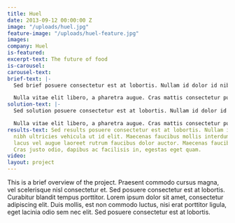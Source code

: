 ```yaml
---
title: Huel
date: 2013-09-12 00:00:00 Z
image: "/uploads/huel.jpg"
feature-image: "/uploads/huel-feature.jpg"
images: 
company: Huel
is-featured:
excerpt-text: The future of food
is-carousel:
carousel-text:
brief-text: |-
  Sed brief posuere consectetur est at lobortis. Nullam id dolor id nibh ultricies vehicula ut id elit. Maecenas faucibus mollis interdum. Vivamus sagittis lacus vel augue laoreet rutrum faucibus dolor auctor. Maecenas faucibus mollis interdum. Cras justo odio, dapibus ac facilisis in, egestas eget quam.

  Nulla vitae elit libero, a pharetra augue. Cras mattis consectetur purus sit amet fermentum. Lorem ipsum dolor sit amet, consectetur adipiscing elit. Donec ullamcorper nulla non metus auctor fringilla. Integer posuere erat a ante venenatis dapibus posuere velit aliquet. Donec sed odio dui. Curabitur blandit tempus porttitor.
solution-text: |-
  Sed solution posuere consectetur est at lobortis. Nullam id dolor id nibh ultricies vehicula ut id elit. Maecenas faucibus mollis interdum. Vivamus sagittis lacus vel augue laoreet rutrum faucibus dolor auctor. Maecenas faucibus mollis interdum. Cras justo odio, dapibus ac facilisis in, egestas eget quam.

  Nulla vitae elit libero, a pharetra augue. Cras mattis consectetur purus sit amet fermentum. Lorem ipsum dolor sit amet, consectetur adipiscing elit. Donec ullamcorper nulla non metus auctor fringilla. Integer posuere erat a ante venenatis dapibus posuere velit aliquet. Donec sed odio dui. Curabitur blandit tempus porttitor.
results-text: Sed results posuere consectetur est at lobortis. Nullam id dolor id
  nibh ultricies vehicula ut id elit. Maecenas faucibus mollis interdum. Vivamus sagittis
  lacus vel augue laoreet rutrum faucibus dolor auctor. Maecenas faucibus mollis interdum.
  Cras justo odio, dapibus ac facilisis in, egestas eget quam.
video: 
layout: project
---
```


This is a brief overview of the project. Praesent commodo cursus magna, vel scelerisque nisl consectetur et. Sed posuere consectetur est at lobortis. Curabitur blandit tempus porttitor. Lorem ipsum dolor sit amet, consectetur adipiscing elit. Duis mollis, est non commodo luctus, nisi erat porttitor ligula, eget lacinia odio sem nec elit. Sed posuere consectetur est at lobortis.